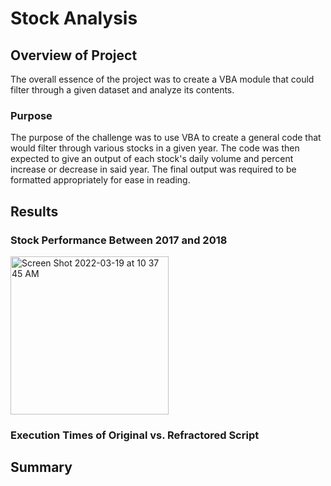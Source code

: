 # Stock Analysis

## Overview of Project
The overall essence of the project was to create a VBA module that could filter through a given dataset and analyze its contents.

### Purpose
The purpose of the challenge was to use VBA to create a general code that would filter through various stocks in a given year. The code was then expected to give an output of each stock's daily volume and percent increase or decrease in said year. The final output was required to be formatted appropriately for ease in reading.

## Results

### Stock Performance Between 2017 and 2018


<img width="253" alt="Screen Shot 2022-03-19 at 10 37 45 AM" src="https://user-images.githubusercontent.com/86126331/159125427-fcda0fed-6f30-4ca1-b027-a9e9909e1f1f.png">


### Execution Times of Original vs. Refractored Script


## Summary


